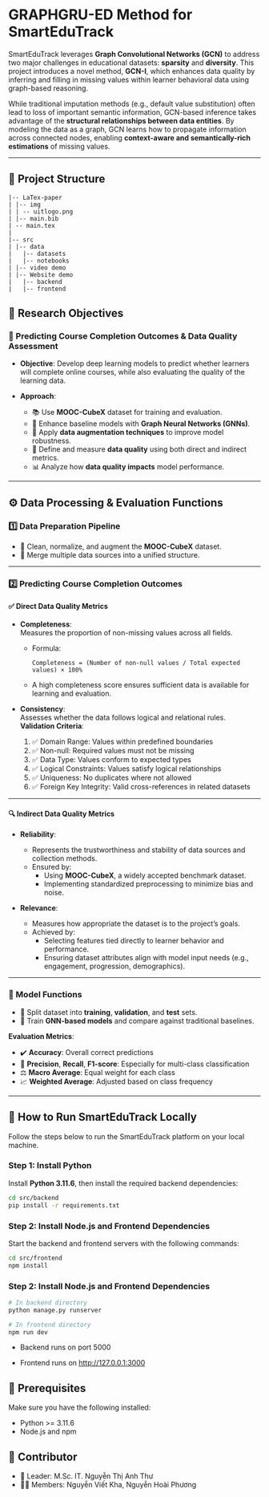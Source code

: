 # GRAPHGRU-ED Method for SmartEduTrack

SmartEduTrack leverages **Graph Convolutional Networks (GCN)** to address two major challenges in educational datasets: **sparsity** and **diversity**. This project introduces a novel method, **GCN-I**, which enhances data quality by inferring and filling in missing values within learner behavioral data using graph-based reasoning.

While traditional imputation methods (e.g., default value substitution) often lead to loss of important semantic information, GCN-based inference takes advantage of the **structural relationships between data entities**. By modeling the data as a graph, GCN learns how to propagate information across connected nodes, enabling **context-aware and semantically-rich estimations** of missing values.

---

## 📁 Project Structure

```
|-- LaTex-paper
| |-- img
| | -- uitlogo.png 
| |-- main.bib
| -- main.tex
|
|-- src
| |-- data
|   |-- datasets
|   |-- notebooks
| |-- video demo
| |-- Website demo
|   |-- backend
|   |-- frontend
```

## 🎯 Research Objectives

### 📌 Predicting Course Completion Outcomes & Data Quality Assessment

- **Objective**: Develop deep learning models to predict whether learners will complete online courses, while also evaluating the quality of the learning data.

- **Approach**:
  - 📚 Use **MOOC-CubeX** dataset for training and evaluation.
  - 🧠 Enhance baseline models with **Graph Neural Networks (GNNs)**.
  - 🧪 Apply **data augmentation techniques** to improve model robustness.
  - 📏 Define and measure **data quality** using both direct and indirect metrics.
  - 📊 Analyze how **data quality impacts** model performance.

---

## ⚙️ Data Processing & Evaluation Functions

### 1️⃣ Data Preparation Pipeline

- 🧼 Clean, normalize, and augment the **MOOC-CubeX** dataset.
- 🔗 Merge multiple data sources into a unified structure.

---

### 2️⃣ Predicting Course Completion Outcomes

#### ✅ Direct Data Quality Metrics

- **Completeness**:  
  Measures the proportion of non-missing values across all fields.  
  - Formula:  
    ```
    Completeness = (Number of non-null values / Total expected values) × 100%
    ```
  - A high completeness score ensures sufficient data is available for learning and evaluation.

- **Consistency**:  
  Assesses whether the data follows logical and relational rules.  
  **Validation Criteria**:
  1. ✅ Domain Range: Values within predefined boundaries  
  2. ✅ Non-null: Required values must not be missing  
  3. ✅ Data Type: Values conform to expected types  
  4. ✅ Logical Constraints: Values satisfy logical relationships  
  5. ✅ Uniqueness: No duplicates where not allowed  
  6. ✅ Foreign Key Integrity: Valid cross-references in related datasets

---

#### 🔍 Indirect Data Quality Metrics

- **Reliability**:
  - Represents the trustworthiness and stability of data sources and collection methods.
  - Ensured by:
    - Using **MOOC-CubeX**, a widely accepted benchmark dataset.
    - Implementing standardized preprocessing to minimize bias and noise.

- **Relevance**:
  - Measures how appropriate the dataset is to the project’s goals.
  - Achieved by:
    - Selecting features tied directly to learner behavior and performance.
    - Ensuring dataset attributes align with model input needs (e.g., engagement, progression, demographics).

---

### 🧠 Model Functions

- 📂 Split dataset into **training**, **validation**, and **test** sets.
- 🔁 Train **GNN-based models** and compare against traditional baselines.

**Evaluation Metrics**:
- ✔️ **Accuracy**: Overall correct predictions
- 📌 **Precision**, **Recall**, **F1-score**: Especially for multi-class classification
- ⚖️ **Macro Average**: Equal weight for each class
- 📈 **Weighted Average**: Adjusted based on class frequency

---


## 🚀 How to Run SmartEduTrack Locally

Follow the steps below to run the SmartEduTrack platform on your local machine.

### Step 1: Install Python

Install **Python 3.11.6**, then install the required backend dependencies:

```bash
cd src/backend
pip install -r requirements.txt
```
### Step 2: Install Node.js and Frontend Dependencies

Start the backend and frontend servers with the following commands:
```bash
cd src/frontend
npm install
```

### Step 2: Install Node.js and Frontend Dependencies
```bash
# In backend directory
python manage.py runserver

# In frontend directory
npm run dev
```

- Backend runs on port 5000

- Frontend runs on http://127.0.0.1:3000

## 🧩 Prerequisites
Make sure you have the following installed:
- Python >= 3.11.6
- Node.js and npm

## 👥 Contributor
- 👑 Leader: M.Sc. IT. Nguyễn Thị Anh Thư  
- 👨‍💻 Members: Nguyễn Viết Kha, Nguyễn Hoài Phương
